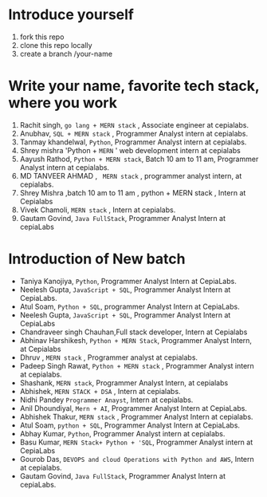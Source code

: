 # Introduce yourself


1. fork this repo
2. clone this repo locally
3. create a branch /your-name


# Write your name, favorite tech stack, where you work

1. Rachit singh, `go lang + MERN stack` , Associate engineer at cepialabs.
2. Anubhav, `SQL + MERN stack` , Programmer Analyst intern at cepialabs.
3. Tanmay khandelwal, `Python`, Programmer Analyst intern at cepialabs.
4. Shrey mishra 'Python + `MERN` ' web development intern at cepialabs
5. Aayush Rathod, `Python + MERN stack`, Batch 10 am to 11 am, Programmer Analyst intern at cepialabs.
6. MD TANVEER AHMAD , ` MERN stack` , programmer analyst intern, at cepialabs.
7. Shrey Mishra ,batch 10 am  to 11 am , python + MERN stack , Intern at Cepialabs
8. Vivek Chamoli, `MERN stack` , Intern at cepialabs.
9. Gautam Govind, `Java FullStack`, Programmer Analyst Intern at cepiaLabs

# Introduction of New batch


- Taniya Kanojiya, `Python`, Programmer Analyst Intern at CepiaLabs.
- Neelesh Gupta, `JavaScript + SQL`, Programmer Analyst Intern at CepiaLabs.
- Atul Soam, `Python + SQL`, programmer Analyst Intern at CepiaLabs.
- Neelesh Gupta, `JavaScript + SQL`, Programmer Analyst Intern at CepiaLabs
- Chandraveer singh Chauhan,Full stack developer, Intern at Cepialabs
- Abhinav Harshikesh, `Python + MERN Stack`, Programmer Analyst Intern, at Cepialabs
- Dhruv , `MERN stack` , Programmer analyst at cepialabs.
- Padeep Singh Rawat, `Python + MERN stack` , Programmer Analyst intern at cepialabs.
- Shashank, `MERN stack`, Programmer Analyst Intern, at cepialabs
- Abhishek, `MERN STACK + DSA` , Intern at cepialabs.
- Nidhi Pandey `Programmer Anayst`, Intern at cepialabs.
- Anil Dhoundiyal, `Mern + AI`, Programmer Analyst Intern at CepiaLabs.
- Abhishek Thakur, `MERN stack` , Programmer Analyst Intern at cepialabs.
- Atul Soam, `python + SQL`, Programmer Analyst Intern at CepiaLabs. 
- Abhay Kumar, `Python`, Programmer Analyst intern at cepialabs.
- Basu Kumar, `MERN Stack+ Python + 'SQL`, Programmer Analyst intern at CepiaLabs
- Gourob Das, `DEVOPS and cloud Operations with Python and AWS`, Intern at cepialabs.
- Gautam Govind, `Java FullStack`, Programmer Analyst Intern at cepiaLabs.
